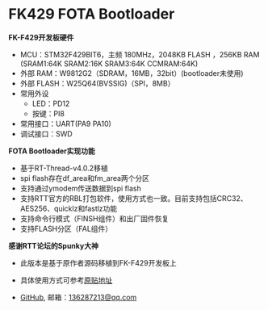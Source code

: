 # FK429 FOTA Bootloader

**FK-F429开发板硬件**
- MCU：STM32F429BIT6，主频 180MHz，2048KB FLASH ，256KB RAM (SRAM1:64K SRAM2:16K SRAM3:64K CCMRAM:64K)
- 外部 RAM：W9812G2（SDRAM，16MB，32bit）(bootloader未使用)
- 外部 FLASH：W25Q64(BVSSIG)（SPI，8MB）
- 常用外设
  - LED：PD12
  - 按键：PI8
- 常用接口：UART(PA9 PA10)
- 调试接口：SWD

**FOTA Bootloader实现功能**
- 基于RT-Thread-v4.0.2移植
- spi flash存在df_area和fm_area两个分区
- 支持通过ymodem传送数据到spi flash
- 支持RTT官方的RBL打包软件，使用方式也一致。目前支持包括CRC32、AES256、quicklz和fastlz功能
- 支持命令行模式（FINSH组件）和出厂固件恢复
- 支持FLASH分区（FAL组件）

**感谢RTT论坛的Spunky大神**
- 此版本是基于原作者源码移植到FK-F429开发板上
- 具体使用方式可参考[原贴地址](https://www.rt-thread.org/qa/thread-422812-1-1.html)

-  [GitHub](https://github.com/freeman-m/FKF429-Bootloader), 邮箱：<136287213@qq.com>